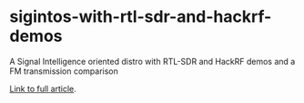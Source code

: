 # sigintos-with-rtl-sdr-and-hackrf-demos
A Signal Intelligence oriented distro with RTL-SDR and HackRF demos and a FM transmission comparison

[Link to full article](https://medium.com/@abmaeld/um-a-bot-para-for-league-of-legends-6f5623972493).
